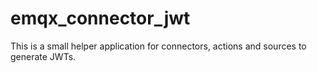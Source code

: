# emqx_connector_jwt

This is a small helper application for connectors, actions and sources to generate JWTs.

